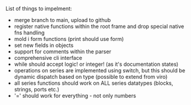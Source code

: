 
List of things to impelment:

- merge branch to main, upload to github
- register native functions within the root frame and drop special native fns handling
- mold i form functions (print should use form)
- set new fields in objects
- support for comments within the parser
- comprehensive cli interface
- while should accept logic! or integer! (as it's documentation states)
- operations on series are implemented using switch, but this should be dynamic dispatch based on type (possible to extend from viro)
- all series functions should work on ALL series datatypes (blocks, strings, ports etc.)
- '=' should work for everything - not only numbers